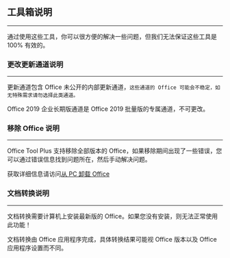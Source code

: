 ## 工具箱说明

---

通过使用这些工具，你可以很方便的解决一些问题，但我们无法保证这些工具是 100% 有效的。

### 更改更新通道说明

---

更新通道包含 Office 未公开的内部更新通道，`这些通道的 Office 可能会不稳定，如无特殊需求请勿选择此类通道。`

Office 2019 企业长期版通道是 Office 2019 批量版的专属通道，不可更改。

### 移除 Office 说明

---

Office Tool Plus 支持移除全部版本的 Office，如果移除期间出现了一些错误，您可以通过错误信息找到问题所在，然后手动解决问题。

获取详细信息请访问[从 PC 卸载 Office](https://support.office.com/zh-cn/article/从-pc-卸载-office-9dd49b83-264a-477a-8fcc-2fdf5dbf61d8)

### 文档转换说明

---

文档转换需要计算机上安装最新版的 Office。如果您没有安装，则无法正常使用此功能！

文档转换由 Office 应用程序完成，具体转换结果可能视 Office 版本以及 Office 应用程序设置而不同。
